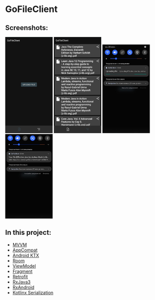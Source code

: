 # GoFileClient

Screenshots:
------------
<img src= "screenshots/go_file_upload_file.jpg" height=30% width=30% title="Upload file"/> <img src= "screenshots/go_file_my_files.jpg" height=30% width=30% title="My files"/> <img src= "screenshots/go_file_uploading_notif.jpg" height=30% width=30% title="Uploading notification"/> <img src= "screenshots/go_file_finish_notif.jpg" height=30% width=30% title="Finish notification"/>

In this project:
----------------
* [MVVM][0]
* [AppCompat][1]
* [Android KTX][2]
* [Room][3]
* [ViewModel][4]
* [Fragment][5]
* [Retrofit][6]
* [RxJava3][7]
* [RxAndroid][8]
* [Kotlinx Serialization][9]

[0]: https://ru.wikipedia.org/wiki/Model-View-ViewModel
[1]: https://developer.android.com/topic/libraries/support-library/packages#v7-appcompat
[2]: https://developer.android.com/kotlin/ktx
[3]: https://developer.android.com/topic/libraries/architecture/room
[4]: https://developer.android.com/topic/libraries/architecture/viewmodel
[5]: https://developer.android.com/guide/components/fragments
[6]: https://square.github.io/retrofit/
[7]: https://github.com/ReactiveX/RxJava
[8]: https://github.com/ReactiveX/RxAndroid
[9]: https://github.com/Kotlin/kotlinx.serialization
